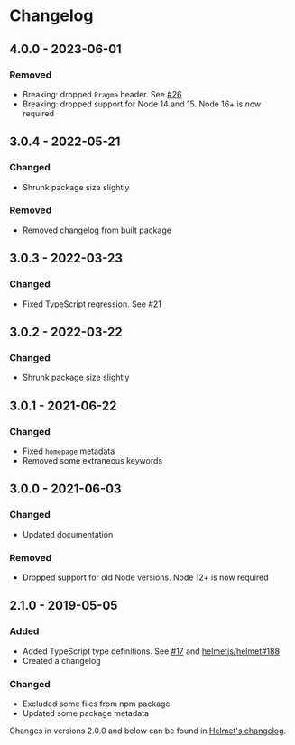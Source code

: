 # Changelog

## 4.0.0 - 2023-06-01

### Removed

- Breaking: dropped `Pragma` header. See [#26](https://github.com/helmetjs/nocache/pull/26)
- Breaking: dropped support for Node 14 and 15. Node 16+ is now required

## 3.0.4 - 2022-05-21

### Changed

- Shrunk package size slightly

### Removed

- Removed changelog from built package

## 3.0.3 - 2022-03-23

### Changed

- Fixed TypeScript regression. See [#21](https://github.com/helmetjs/nocache/issues/21)

## 3.0.2 - 2022-03-22

### Changed

- Shrunk package size slightly

## 3.0.1 - 2021-06-22

### Changed

- Fixed `homepage` metadata
- Removed some extraneous keywords

## 3.0.0 - 2021-06-03

### Changed

- Updated documentation

### Removed

- Dropped support for old Node versions. Node 12+ is now required

## 2.1.0 - 2019-05-05

### Added

- Added TypeScript type definitions. See [#17](https://github.com/helmetjs/nocache/issues/17) and [helmetjs/helmet#188](https://github.com/helmetjs/helmet/issues/188)
- Created a changelog

### Changed

- Excluded some files from npm package
- Updated some package metadata

Changes in versions 2.0.0 and below can be found in [Helmet's changelog](https://github.com/helmetjs/helmet/blob/master/CHANGELOG.md).
